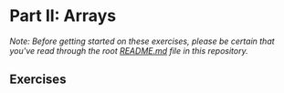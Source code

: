 # Part II: Arrays

*Note: Before getting started on these exercises, please be certain that you've read through the root [README.md](../README.md) file in this repository.*

## Exercises

